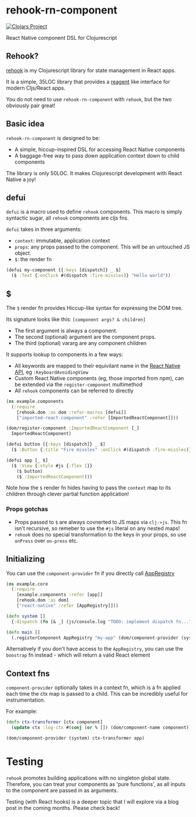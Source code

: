 # rehook-rn-component

[![Clojars Project](https://img.shields.io/clojars/v/wavejumper/rehook-rn-component.svg)](https://clojars.org/wavejumper/rehook-rn-component)

React Native component DSL for Clojurescript

## Rehook?

[rehook](https://github.com/wavejumper/rehook/) is my Clojurescript library for state management in React apps. 

It is a simple, 35LOC library that provides a [reagent](https://github.com/reagent-project/reagent) like interface for modern Cljs/React apps.

You do not need to use `rehook-rn-component` with `rehook`, but the two obviously pair great! 

## Basic idea

`rehook-rn-component` is designed to be: 

* A simple, hiccup-inspired DSL for accessing React Native components
* A baggage-free way to pass down application context down to child components

The library is only 50LOC. It makes Clojurescript development with React Native a joy!

## defui 

`defui` is a macro used to define `rehook` components. This macro is simply syntactic sugar, all `rehook` components are cljs fns.

`defui` takes in three arguments:

* `context`: immutable, application context
* `props`: any props passed to the component. This will be an untouched JS object.
* `$`: the render fn

```clojure
(defui my-component [{:keys [dispatch]} _ $] 
  ($ :Text {:onClick #(dispatch :fire-missles)} "Hello world"))
```

## $

The `$` render fn provides Hiccup-like syntax for expressing the DOM tree. 

Its signature looks like this: 
`[component args? & children]`

* The first argument is always a component. 
* The second (optional) argument are the component props.
* The third (optional) vararg are any component children

It supports lookup to components in a few ways:

* All keywords are mapped to their equivilant name in the [React Native API](https://facebook.github.io/react-native/docs/activityindicator), eg `:KeyboardAvoidingView`
* Custom React Native components (eg, those imported from npm), can be extended via the `register-component` multimethod
* All `rehook` components can be referred to directly

```clojure 
(ns example.components
  (:require 
    [rehook.dom :as dom :refer-macros [defui]]
    ["imported-react-component" :refer [ImportedReactComponent]]))

(dom/register-component :ImportedReactComponent [_]
  ImportedReactComponent)

(defui button [{:keys [dispatch]} _ $]
  ($ :Button {:title "Fire missles" :onClick #(dispatch :fire-missles)}))

(defui app [_ $]
  ($ :View {:style #js {:flex 1}}
    ($ button)
    ($ :ImportedReactComponent)))
```

Note how the `$` render fn hides having to pass the `context` map to its children through clever partial function application!

### Props gotchas

* Props passed to `$` are always covnerted to JS maps via `clj->js`. This fn isn't recursive, so remeber to use the `#js` literal on any nested maps!
* `rehook` does no special transformation to the keys in your props, so use `onPress` over `on-press` etc.

## Initializing

You can use the `component-provider` fn if you directly call [AppRegistry](https://facebook.github.io/react-native/docs/appregistry)

```clojure 
(ns example.core
  (:require 
    [example.components :refer [app]]
    [rehook.dom :as dom]
    ["react-native" :refer [AppRegistry]]))

(defn system []
  {:dispatch (fn [& _] (js/console.log "TODO: implement dispatch fn..."))})

(defn main []
  (.registerComponent AppRegistry "my-app" (dom/component-provider (system) app))
```

Alternatively if you don't have access to the `AppRegistry`, you can use the `boostrap` fn instead - which will return a valid React element

## Context fns

`component-provider` optionally takes in a context fn, which is a fn applied each time the ctx map is passed to a child. 
This can be incredibly useful for instrumentation. 

For example:

```clojure 
(defn ctx-transformer [ctx component]  
  (update ctx :log-ctx #(conj (or % []) (dom/component-name component))))

(dom/component-provider (system) ctx-transformer app)
```

# Testing

`rehook` promotes building applications with no singleton global state.
 Therefore, you can treat your components as 'pure functions', as all inputs to the component are passed in as arguments.

Testing (with React hooks) is a deeper topic that I will explore via a blog post in the coming months. Please check back!

 
